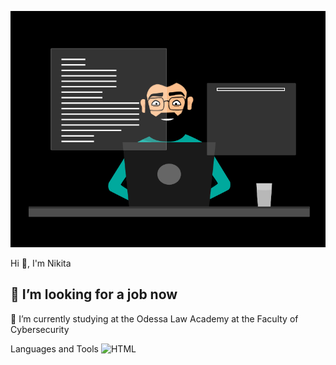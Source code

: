 ![Header](https://github.com/Overlord228-png/Overlord228-png/blob/main/assets/81178b47a8598f0c81c4799f2cdd4057.gif)

Hi 👋, I'm Nikita

## 🔭 I’m looking for a job now
🌱 I’m currently studying at the Odessa Law Academy at the Faculty of Cybersecurity

Languages and Tools
![HTML](<img alt="HTML5" src="https://img.shields.io/HTML5/:identifier">)